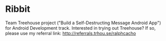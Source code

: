 Ribbit
======

Team Treehouse project ("Build a Self-Destructing Message Android App") for Android Development track.
Interested in trying out Treehouse? If so, please use my referral link: http://referrals.trhou.se/ralphcacho

